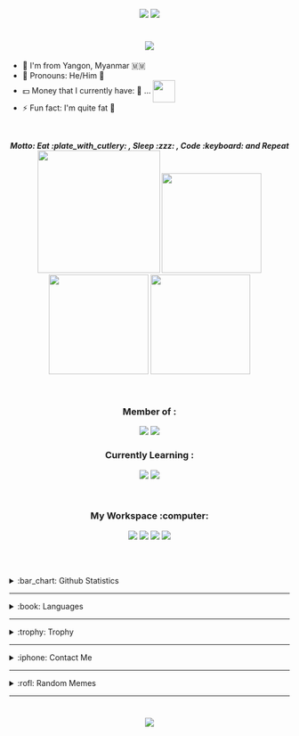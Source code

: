 <p align='center'><img src="https://hits.seeyoufarm.com/api/count/incr/badge.svg?url=https%3A%2F%2Fgithub.com%2FNyanKaungSet1212%2Fhit-counter"> <img src="https://wakatime.com/badge/user/bc330e1d-04b3-4516-bfb4-2b28f0dabda9.svg">
</p>

<h1 align="center">
  <a href="https://git.io/typing-svg">
    <img src="https://readme-typing-svg.herokuapp.com?font=VT323&size=50&color=36BCF7FF&center=true&vCenter=true&width=900&height=100&lines=Hello+World!;I'm+Nyan+Kaung+Set;+A+person+who+love+to+eat,+sleep+and+code+:)">
  </a><!--background=363636-->
</h1>

- :round_pushpin: I'm from Yangon, Myanmar :myanmar:
- :eyes: Pronouns: He/Him :boy:
- :dollar: Money that I currently have:  :egg: ... <img src="https://c.tenor.com/Y5Gr8bnIOf0AAAAC/eye-roll-emoji.gif" align=center width=40px>
- :zap: Fun fact: I'm quite fat :rofl:
<br>

<p align=center>
  <b><i>Motto: Eat :plate_with_cutlery: , Sleep :zzz: , Code :keyboard: and Repeat</i></b><br>
<img src="https://c.tenor.com/6LS4ojqB4_UAAAAM/incredibles2-dash-parr.gif" width=220px> <img src="https://c.tenor.com/0QyZLiiDasAAAAAC/sleep-sleeping-time.gif" height=179px> <img src="https://c.tenor.com/flflC6GFzO8AAAAM/sultan-alrefaei-programmer.gif" height=179px> <img src="https://c.tenor.com/Dr_w8whfTlsAAAAM/refresh-repeat-refresh.gif" height=179px></p>
<br>

 <h3 align='center'>Member of :</h3>
 <p align='center'>
 <a href="https://cooldevs.netlify.app"><img src="https://img.shields.io/badge/cooldevs-000000?style=for-the-badge&logo=cooldevs&logoColor=white"></a>
 <a href="https://github.com/Programmer-sClass"><img src="https://img.shields.io/badge/ProgrammersClass-000000?style=for-the-badge&logo=Programmer-sClass&logoColor=white"></a>
<br>
 <h3 align='center'>Currently Learning :</h3>
<p align='center'> <img src="https://img.shields.io/badge/JavaScript-323330?style=for-the-badge&logo=javascript&logoColor=F7DF1E"> <img src="https://img.shields.io/badge/bootstrap-7952B3?style=for-the-badge&logo=bootstrap&logoColor=white"></p>
<br>

<h3 align='center'>My Workspace :computer:</h3>
<p align='center'><img src="https://img.shields.io/badge/Windows_7-0078D6?style=for-the-badge&logo=windows&logoColor=white"> <img src="https://img.shields.io/badge/hp%20laptop-0096D6?style=for-the-badge&logo=hp&logoColor=white"> <img src="https://img.shields.io/badge/Intel%20Core_i5-0071C5?style=for-the-badge&logo=intel&logoColor=white"> <img src="https://img.shields.io/badge/Visual_Studio_Code-0078D4?style=for-the-badge&logo=visual%20studio%20code&logoColor=white"></p>

<br><br>

<details>
  <summary>:bar_chart: Github Statistics</summary><br>
  <p align=center>
    <!--img src="https://github-profile-summary-cards.vercel.app/api/cards/profile-details?username=NyanKaungSet&theme=vue"><br-->
    <img src="https://github-readme-stats.vercel.app/api/top-langs/?username=NyanKaungSet&layout=compact&theme=highcontrast"><br>
    <b>*Note</b>: Top languages is just a metric of the languages my public code consists of and doesn't reflect experience or skill level.<br><br>
    <img src="https://github-readme-stats.vercel.app/api?username=NyanKaungSet&show_icons=true&count_private=true&theme=highcontrast">
    <!--img src="https://github-readme-streak-stats.herokuapp.com/?user=NyanKaungSet&theme=highcontrast"-->
  </p>
</details>
<hr>

<details>
  <summary>:book: Languages</summary><br>
  <p align='center'>
   <img src="https://img.shields.io/badge/html5-E34F26?style=for-the-badge&logo=html5&logoColor=white"> <img src="https://img.shields.io/badge/css3-1572B6?style=for-the-badge&logo=css3&logoColor=white"> <img src="https://img.shields.io/badge/JavaScript-323330?style=for-the-badge&logo=javascript&logoColor=F7DF1E"> <img src="https://img.shields.io/badge/markdown-000000?style=for-the-badge&logo=markdown&logoColor=white"> <img src="https://img.shields.io/badge/bootstrap-7952B3?style=for-the-badge&logo=bootstrap&logoColor=white">
  </p>
</details>
<hr>

<details>
  <summary>:trophy: Trophy</summary><br>
  <p align='center'>
   <img src="https://github-profile-trophy.vercel.app/?username=NyanKaungSet">
  </p>
</details>
<hr>

<details>
  <summary>:iphone: Contact Me</summary><br>
  <p align='center'>
    <a href="https://discord.com/users/908203066518564864/"><img src="https://img.shields.io/badge/discord-5865F2?style=for-the-badge&logo=discord&logoColor=white"></a> <a href="https://t.me/NyanKaungSet"> <img src="https://img.shields.io/badge/telegram-26A5E4?style=for-the-badge&logo=telegram&logoColor=white"></a>
  </p>
</details>
<hr>

<details>
  <summary>:rofl: Random Memes</summary><br>
  <p align='center'>
  <!--img src="https://pbs.twimg.com/media/CV36bgQWwAAPmzL.png"-->
    <img src="https://readme-jokes.vercel.app/api">
  </p>
</details>
<hr>

<h1 align="center">
  <a href="https://git.io/typing-svg">
    <img src="https://readme-typing-svg.herokuapp.com?font=VT323&size=50&color=FFFFFF&background=363636&center=true&vCenter=true&width=800&height=80&lines=Thanks+For+Visiting!">
  </a>
</h1>
<!-- 89/128 -->
<!-- 89/1024 -->
<!-- 13 in total, 1 private, 1 archive -->
